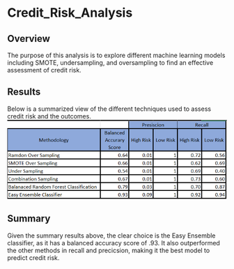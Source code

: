 # Credit_Risk_Analysis

## Overview

The purpose of this analysis is to explore different machine learning models including SMOTE, undersampling, and oversampling to find an effective assessment of credit risk.

## Results

Below is a summarized view of the different techniques used to assess credit risk and the outcomes. 
![This is a screenshot](https://github.com/cwilkis/Credit_Risk_Analysis/blob/main/Pictures/Summary%20chart.png)

## Summary

Given the summary results above, the clear choice is the Easy Ensemble classifier, as it has a balanced accuracy score of .93. It also outperformed the other methods in recall and precicsion, making it the best model to predict credit risk.
